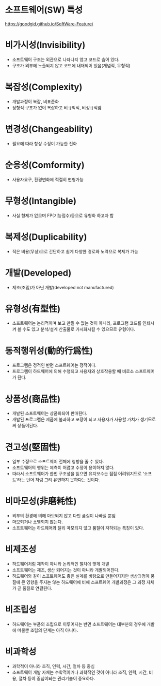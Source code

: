 # 소프트웨어(SW) 특성

https://goodgid.github.io/SoftWare-Feature/

# 비가시성(Invisibility)

- 소프트웨어 구조는 외관으로 나타나지 않고 코드로 숨어 있다.
- 구조가 외부에 노출되지 않고 코드에 내재되어 있음(개념적, 무형적)

# 복잡성(Complexity)

- 개발과정이 복잡, 비표준화
- 정형적 구조가 없이 복잡하고 비규칙적, 비정규적임

# 변경성(Changeability)

- 필요에 따라 항상 수정이 가능한 진화

# 순응성(Comformity)

- 사용자요구, 환경변화에 적절히 변형가능

# 무형성(Intangible)

- 사실 형제가 없으며 FP(기능점수)등으로 유형화 하고자 함

# 복제성(Duplicability)

- 적은 비용(무상)으로 간단하고 쉽게 다양한 경로와 노력으로 복제가 가능

# 개발(Developed)

- 제조(조립)가 아닌 개발(developed not manufactured)

# 유형성(有型性)

- 소프트웨어는 논리적이며 보고 만질 수 없는 것이 아니라, 프로그램 코드를 인쇄시켜 볼 수도 있고 분석/설계 산출물로 가시화시킬 수 있으므로 유형이다.

# 동적행위성(動的行爲性)

- 프로그램은 정적인 반면 소프트웨어는 정적이다.
- 프로그램이 하드웨어에 의해 수행되고 사용자와 상호작용할 때 비로소 소프트웨어가 된다.

# 상품성(商品性)

- 개발된 소프트웨어는 상품화되어 판매된다.
- 개발된 프로그램은 제품에 불과하고 포장이 되고 사용자가 사용할 가치가 생기므로써 상품이된다.

# 견고성(堅固性)

- 일부 수정으로 소프트웨어 전체에 영향을 줄 수 있다.
- 소프트웨어의 행위는 예측이 어렵고 수정이 용이하지 않다.
- 따라서 소프트웨어가 한번 구조성을 잃으면 유지보수는 점점 어려워지므로 ‘소프트’라는 단어 처럼 그리 유연하지 못하다는 것이다.

# 비마모성(非磨耗性)

- 외부의 환경에 의해 마모되지 않고 다만 품질이 나빠질 뿐임
- 마모되거나 소멸되지 않는다.
- 소프트웨어는 하드웨어와 달리 마모되지 않고 품질이 저하되는 특징이 있다.

# 비제조성

- 하드웨어처럼 제작이 아니라 논리적인 절차에 맞게 개발
- 소프트웨어는 제조, 생산 되어지는 것이 아니라 개발되어진다.
- 하드웨어와 같이 소프트웨어도 좋은 설계를 바탕으로 만들어지지만 생상과정이 품질에 큰 영향을 주지는 않는 하드웨어에 비해 소프트웨어 개발과정은 그 과정 자체가 곧 품질로 연결된다.

# 비조립성

- 하드웨어는 부품의 조립으로 이루어지는 반면 소프트웨어는 대부분의 경우에 개발에 머물뿐 조립의 단계는 아직 아니다.

# 비과학성

- 과학적이 아니라 조직, 인력, 시간, 절차 등 중심
- 소프트웨어 개발 자체는 수학적이거나 과학적인 것이 아니라 조직, 인력, 시간, 비용, 절차 등이 중심이되는 관리기술이 중요하다.
